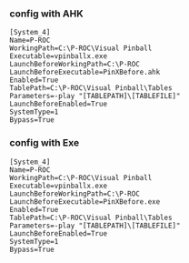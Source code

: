 ### config with AHK
    [System_4]
    Name=P-ROC
    WorkingPath=C:\P-ROC\Visual Pinball
    Executable=vpinballx.exe
    LaunchBeforeWorkingPath=C:\P-ROC
    LaunchBeforeExecutable=PinXBefore.ahk
    Enabled=True
    TablePath=C:\P-ROC\Visual Pinball\Tables
    Parameters=-play "[TABLEPATH]\[TABLEFILE]"
    LaunchBeforeEnabled=True
    SystemType=1
    Bypass=True

### config with Exe
    [System_4]
    Name=P-ROC
    WorkingPath=C:\P-ROC\Visual Pinball
    Executable=vpinballx.exe
    LaunchBeforeWorkingPath=C:\P-ROC
    LaunchBeforeExecutable=PinXBefore.exe
    Enabled=True
    TablePath=C:\P-ROC\Visual Pinball\Tables
    Parameters=-play "[TABLEPATH]\[TABLEFILE]"
    LaunchBeforeEnabled=True
    SystemType=1
    Bypass=True
    